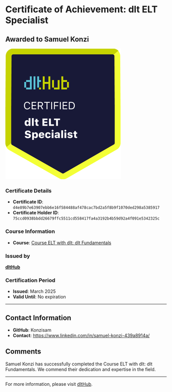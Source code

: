 
# Certificate of Achievement: dlt ELT Specialist

## Awarded to **Samuel Konzi**

![Course Image](../badges/dlt_ELT_specialist.png)

### Certificate Details
- **Certificate ID**: `d4e89b7e63907ebb6e16f584488af478cac7bd2a5f8b9f1070ded298a5385917`
- **Certificate Holder ID**: `75ccd0938bbdd26679ffc5511cd558417fa4a3192b4b59d92a4f091e5342325c`

### Course Information
- **Course**: [Course ELT with dlt: dlt Fundamentals](https://github.com/dlt-hub/dlthub-education/tree/main/courses/dlt_fundamentals_dec_2024)

### Issued by
[**dltHub**](https://dlthub.com/) 

### Certification Period
- **Issued**: March 2025
- **Valid Until**: No expiration

---

## Contact Information
- **GitHub**: Konzisam
- **Contact**: https://www.linkedin.com/in/samuel-konzi-439a8914a/

## Comments
Samuel Konzi has successfully completed the Course ELT with dlt: dlt Fundamentals. We commend their dedication and expertise in the field.

---

For more information, please visit [dltHub](https://dlthub.com/).
    